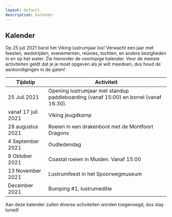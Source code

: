 ```yaml
---
layout: default
description: kalender
---
```


## Kalender

Op 25 juli 2021 barst het Viking lustrumjaar los! Verwacht een jaar met feesten, wedstrijden, evenementen, reünies, tochten, en andere bezigheden in en op het water. Zie hieronder de voorlopige kalender. Voor de meeste activiteiten geldt dat je je moet opgeven als je wilt meedoen, dus houd de aankondigingen in de gaten! 

| Tijdstip | Activiteit |
| --------------- | --------------- | 
| 25 Juli 2021 | Opening lustrumjaar met standup paddleboarding (vanaf 15:00) en borrel (vanaf 16:30). |
| vanaf 17 juli 2021 | Viking jeugdkamp | 
| 28 augustus 2021 | Roeien in een drakenboot met de Montfoort Dragons |
| 4 September 2021 | Oudledendag |
| 9 Oktober 2021 | Coastal roeien in Muiden. Vanaf 15:00 | 
| 13 November 2021 | Lustrumfeest in het Spoorwegmuseum |
| December 2021 | Bumping #1, lustrumeditie | 

Aan deze kalender zullen diverse activiteiten worden toegevoegd, dus stay tuned!





